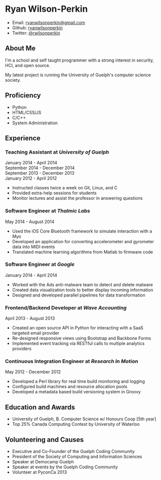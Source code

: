 Ryan Wilson-Perkin
==================

* Email: ryanwilsonperkin@gmail.com
* Github: [ryanwilsonperkin](https://github.com/ryanwilsonperkin)
* Twitter: [\@rwilsonperkin](http://twitter.com/rwilsonperkin)

About Me
--------
I'm a school and self taught programmer with a strong interest in security, HCI, and open source.

My latest project is running the University of Guelph's computer science society.

Proficiency
-----------
* Python
* HTML/CSS/JS
* C/C++
* System Administration

Experience
----------
### **Teaching Assistant** at *University of Guelph*
January 2014 - April 2014  
September 2014 - December 2014  
September 2013 - December 2013  
January 2012 - April 2012  

* Instructed classes twice a week on Git, Linux, and C
* Provided extra-help sessions for students
* Monitor lectures and assist the professor in answering questions

### **Software Engineer** at *Thalmic Labs*
May 2014 - August 2014

* Used the iOS Core Bluetooth framework to simulate interaction with a Myo
* Developed an application for converting accelerometer and gyrometer data into MIDI events
* Translated machine learning algorithms from Matlab to firmware code

### **Software Engineer** at *Google*
January 2014 - April 2014

* Worked with the Ads anti-malware team to detect and delete malware
* Created data visualization tools to better display incoming information
* Designed and developed parallel pipelines for data transformation

### **Frontend/Backend Developer** at *Wave Accounting*
April 2013 - August 2013

* Created an open source API in Python for interacting with a SaaS targeted email provider
* Re-designed responsive views using Bootstrap and Backbone Forms
* Implemented event tracking via RESTful calls to multiple analytics providers

### **Continuous Integration Engineer** at *Research In Motion*
May 2012 - December 2012

* Developed a Perl library for real time build monitoring and logging
* Configured build machines and resource allocation pools
* Developed a metadata based build versioning system in Groovy

Education and Awards
--------------------
* University of Guelph, B. Computer Science w/ Honours Coop [5th year]
* Top 25% Canada Computing Contest by University of Waterloo

Volunteering and Causes
-----------------------
* Executive and Co-Founder of the Guelph Coding Community
* President of the Society of Computing and Information Sciences
* Speaker at Democamp Guelph
* Speaker at events by the Guelph Coding Community
* Volunteer at PyconCa 2013
